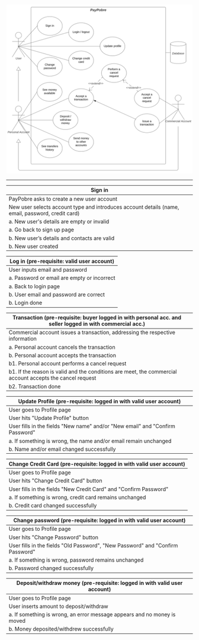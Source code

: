 ![image](uploads/5dc6288d31d577590f6d48bcae01282f/image.png)

---

| Sign in |
|---------|
| PayPobre asks to create a new user account |
| New user selects account type and introduces account details (name, email, password, credit card) |
| a. New user's details are empty or invalid |
| a. Go back to sign up page |
| b. New user’s details and contacts are valid |
| b. New user created |

| Log in (pre-requisite: valid user account) |
|--------------------------------------------|
| User inputs email and password |
| a. Password or email are empty or incorrect |
| a. Back to login page |
| b. User email and password are correct |
| b. Login done |

| Transaction (pre-requisite: buyer logged in with personal acc. and seller logged in with commercial acc.) |  |
|-----------------------------------------------------------------------------------------------------------|--|
| Commercial account issues a transaction, addressing the respective information |  |
| a. Personal account cancels the transaction |  |
| b. Personal account accepts the transaction |  |
| b1. Personal account performs a cancel request |  |
| b1. If the reason is valid and the conditions are meet, the commercial account accepts the cancel request |  |
| b2. Transaction done |  |

| Update Profile (pre-requisite: logged in with valid user account) |
|-------------------------------------------------------------------|
| User goes to Profile page |
| User hits "Update Profile" button |
| User fills in the fields "New name" and/or "New email" and "Confirm Password" |
| a. If something is wrong, the name and/or email remain unchanged |
| b. Name and/or email changed successfully |

| Change Credit Card (pre-requisite: logged in with valid user account) |
|-----------------------------------------------------------------------|
| User goes to Profile page |
| User hits "Change Credit Card" button |
| User fills in the fields "New Credit Card" and "Confirm Password" |
| a. If something is wrong, credit card remains unchanged |
| b. Credit card changed successfully |

| Change password (pre-requisite: logged in with valid user account) |
|--------------------------------------------------------------------|
| User goes to Profile page |
| User hits "Change Password" button |
| User fills in the fields "Old Password", "New Password" and "Confirm Password" |
| a. If something is wrong, password remains unchanged |
| b. Password changed successfully |

| Deposit/withdraw money (pre-requisite: logged in with valid user account) |
|---------------------------------------------------------------------------|
| User goes to Profile page |
| User inserts amount to deposit/withdraw |
| a. If something is wrong, an error message appears and no money is moved |
| b. Money deposited/withdrew successfully |

